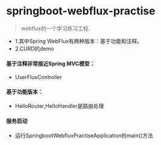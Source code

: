 # springboot-webflux-practise
> webflux的一个学习练习工程.
- 1.其中Spring WebFlux有两种版本：基于功能和注释。
- 2.CURD的demo
#### 基于注释非常接近Spring MVC模型：
* UserFluxController
#### 基于功能版本：
* HelloRouter,HelloHandler是路由处理
 
#### 服务启动
- 运行SpringbootWebfluxPractiseApplication的main()方法
